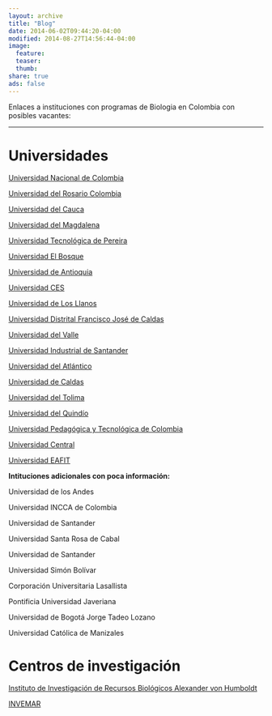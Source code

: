 ```yaml
---
layout: archive
title: "Blog"
date: 2014-06-02T09:44:20-04:00
modified: 2014-08-27T14:56:44-04:00
image:
  feature:
  teaser:
  thumb:
share: true
ads: false
---
```


Enlaces a instituciones con programas de Biologia en Colombia con posibles vacantes:

*****

# Universidades

[Universidad Nacional de Colombia](http://docentes.unal.edu.co/en/concurso-profesoral.html)

[Universidad del Rosario Colombia](https://www.urosario.edu.co/convocatoria-profesores/inicio/)	

[Universidad del Cauca](http://www.unicauca.edu.co/versionP/documentos?categoria=96&emitido=All&title=docente&body=)

[Universidad del Magdalena](http://ciudadano.unimagdalena.edu.co/index.php?option=com_remository&Itemid=131&func=select&id=105)

[Universidad Tecnológica de Pereira](https://www.utp.edu.co/contratacion/concursos/1/concurso-de-meritos)

[Universidad El Bosque](https://www.unbosque.edu.co/talento-humano/trabaje-con-nosotros)

[Universidad de Antioquia](http://www.udea.edu.co/wps/portal/udea/web/inicio/contratacion-convocatorias/convocatorias/concurso-publico-meritos/contenido/ascontenidosmenu/contpreguntasfrecuentes/!ut/p/z1/1VTLdtowEP0VWLC0JVl-dmfeb0MDAbzpkY0A9WDLkWXc9usrQtMmlIT0JFlUG-ke3bka35kxCMEShCk5sC2RjKdkr_AqtL-Mp1YLGQ04hBPoQH-MTHdq1_szxwCLe4LrNQzkm4owQBb0p63JeBY0Js2-AcLXxMNnlg9fF_8CIXxZ_haEIIxTmckdWGVcSLIv1pTUIMmfoh1P6MM55qkURJJYmaTOBx4TyQUjeQ3-DeNC5LySVWNcjUi0ZzGvrGklOWLiCSb5iSZpytb8Qf0e5AlNi9NlJui2SCXJN4LGBVWE_Jh4FrM1WK09x7A2xNOwhdeaGUWGFlEaaabrbRzbcbzYNUH_mpOq1Ozr3V3oKz-OGXyTYPl_GaK-wBCjxmirjCFyp7F0w8HydzRYnkudLi9JLY7uPm7soNt2oW-bvoe9AFkI_iL8MdSf1aE_GtgI9XpoPEDnCi5022o0ZsOWOR9BGFjnhAuzc617VVFZlOhlnOhQty3sWQ72IEIQY_Noh59G2FV2CLqhggq9EGqkd1Jm-acarMGyLPUt59s91WOe1OClkB3PVSM8ZYKVmjrn2WYam2BxYLQE85SLRP1Fbv6xV7vw2gvWG184k3d7uAWnDTzDw64T1G_t95XvdAJHyQcouGl-bg477yx_Zk4bfqz8B2f_1tJmyXw-T1xs7Q_DutdjPS2MvuMf9bHWaURuOdskjze_-hOZuTsd/dz/d5/L2dBISEvZ0FBIS9nQSEh/?urile=wcm%3Apath%3A%2FPortalUdeA%2FasPortalUdeA%2FasHomeUdeA%2FasContratacionConvocatorias%2FConvocatorias%2FConcurso%20P!c3!bablico%20de%20M!c3!a9ritos%2FContenido%2FasContenidosMenu%2FcontPreguntasFrecuentes)

[Universidad CES](https://www.ces.edu.co/trabaje-con-nosotros/)

[Universidad de Los Llanos](https://www.unillanos.edu.co/index.php/convocatorias-docentes)

[Universidad Distrital Francisco José de Caldas](https://www.udistrital.edu.co/concurso-docente-2019)	

[Universidad del Valle](https://www.univalle.edu.co/vicerrectorias/academica/convocatoria-docentes)

[Universidad Industrial de Santander](https://www.uis.edu.co/webUIS/es/concursoDocente/index.html)	

[Universidad del Atlántico](https://www.uniatlantico.edu.co/uatlantico/docencia)

[Universidad de Caldas](http://concursodocente.ucaldas.edu.co/)

[Universidad del Tolima](http://administrativos.ut.edu.co/convocatorias-academicos/convocatorias-catedraticos/convocatoria-1-semestre-a-2019/calendario.html#)

[Universidad del Quindío](http://blade1.uniquindio.edu.co/uniquindio/convocatoria/index.php)

[Universidad Pedagógica y Tecnológica de Colombia](http://www.uptc.edu.co/universidad/convocatorias/)	

[Universidad Central](https://www.ucentral.edu.co/docentes/convocatorias-facultad-ingenieria-ciencias-basicas)

[Universidad EAFIT](https://www.elempleo.com/sitios-empresariales/colombia/universidad-eafit/quieres_trabajar_nosotros.asp)	








**Intituciones adicionales con poca información:**

Universidad de los Andes	

Universidad INCCA de Colombia	

Universidad de Santander	

Universidad Santa Rosa de Cabal	

Universidad de Santander	

Universidad Simón Bolívar	

Corporación Universitaria Lasallista	

Pontificia Universidad Javeriana	

Universidad de Bogotá Jorge Tadeo Lozano

Universidad Católica de Manizales	




# Centros de investigación

[Instituto de Investigación de Recursos Biológicos Alexander von Humboldt](http://www.humboldt.org.co/es/instituto/que-hacemos/trabaja-con-nosotros)

[INVEMAR](http://www.invemar.org.co/laborales)



